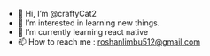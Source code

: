 - 👋 Hi, I’m @craftyCat2
- 👀 I’m interested in learning new things.
- 🌱 I’m currently learning react native
- 📫 How to reach me : roshanlimbu512@gmail.com

<!---
craftyCat2/craftyCat2 is a ✨ special ✨ repository because its `README.md` (this file) appears on your GitHub profile.
You can click the Preview link to take a look at your changes.
--->
